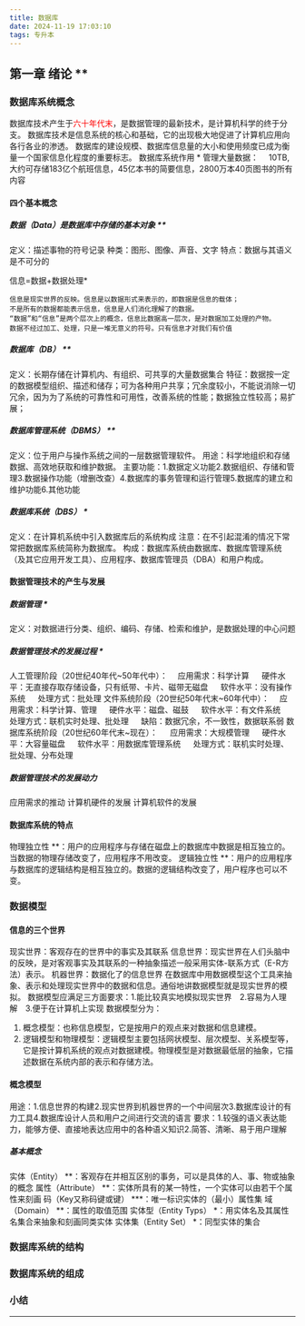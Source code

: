 ```yaml
---
title: 数据库
date: 2024-11-19 17:03:10
tags: 专升本
---
```

## 第一章 绪论 **

### 数据库系统概念
数据库技术产生于<span style="color:red">六十年代末</span>，是数据管理的最新技术，是计算机科学的终于分支。
数据库技术是信息系统的核心和基础，它的出现极大地促进了计算机应用向各行各业的渗透。
数据库的建设规模、数据库信息量的大小和使用频度已成为衡量一个国家信息化程度的重要标志。
数据库系统作用 *
管理大量数据：
&emsp;10TB,大约可存储183亿个航班信息，45亿本书的简要信息，2800万本40页图书的所有内容
#### 四个基本概念

##### 数据（Data）是数据库中存储的基本对象 **
定义：描述事物的符号记录
种类：图形、图像、声音、文字
特点：数据与其语义是不可分的

信息=数据+数据处理*

    信息是现实世界的反映。信息是以数据形式来表示的，即数据是信息的载体；
    不是所有的数据都能表示信息，信息是人们消化理解了的数据。
    “数据”和“信息”是两个层次上的概念，信息比数据高一层次，是对数据加工处理的产物。
    数据不经过加工、处理，只是一堆无意义的符号。只有信息才对我们有价值
##### 数据库（DB） **
定义：长期存储在计算机内、有组织、可共享的大量数据集合
特征：数据按一定的数据模型组织、描述和储存；可为各种用户共享；冗余度较小，不能说消除一切冗余，因为为了系统的可靠性和可用性，改善系统的性能；数据独立性较高；易扩展；
##### 数据库管理系统（DBMS） **
定义：位于用户与操作系统之间的一层数据管理软件。
用途：科学地组织和存储数据、高效地获取和维护数据。
主要功能：1.数据定义功能2.数据组织、存储和管理3.数据操作功能（增删改查）4.数据库的事务管理和运行管理5.数据库的建立和维护功能6.其他功能
##### 数据库系统（DBS） *
定义：在计算机系统中引入数据库后的系统构成
注意：在不引起混淆的情况下常常把数据库系统简称为数据库。
构成：数据库系统由数据库、数据库管理系统（及其它应用开发工具）、应用程序、数据库管理员（DBA）和用户构成。

#### 数据管理技术的产生与发展

##### 数据管理 *
定义：对数据进行分类、组织、编码、存储、检索和维护，是数据处理的中心问题
##### 数据管理技术的发展过程 *
人工管理阶段（20世纪40年代~50年代中）：
&emsp;应用需求：科学计算 &emsp; 硬件水平：无直接存取存储设备，只有纸带、卡片、磁带无磁盘 &emsp; 软件水平：没有操作系统 &emsp; 处理方式：批处理
文件系统阶段（20世纪50年代末~60年代中）：
&emsp;应用需求：科学计算、管理 &emsp; 硬件水平：磁盘、磁鼓 &emsp; 软件水平：有文件系统 &emsp; 处理方式：联机实时处理、批处理 &emsp; 缺陷：数据冗余，不一致性，数据联系弱
数据库系统阶段（20世纪60年代末~现在）：
&emsp; 应用需求：大规模管理 &emsp; 硬件水平：大容量磁盘 &emsp; 软件水平：用数据库管理系统 &emsp; 处理方式：联机实时处理、批处理、分布处理
##### 数据管理技术的发展动力
应用需求的推动
计算机硬件的发展
计算机软件的发展

#### 数据库系统的特点
物理独立性 **：用户的应用程序与存储在磁盘上的数据库中数据是相互独立的。当数据的物理存储改变了，应用程序不用改变。
逻辑独立性 **：用户的应用程序与数据库的逻辑结构是相互独立的。数据的逻辑结构改变了，用户程序也可以不变。

### 数据模型
#### 信息的三个世界
现实世界：客观存在的世界中的事实及其联系
信息世界：现实世界在人们头脑中的反映，是对客观事实及其联系的一种抽象描述一般采用实体-联系方式（E-R方法）表示。
机器世界：数据化了的信息世界
在数据库中用数据模型这个工具来抽象、表示和处理现实世界中的数据和信息。通俗地讲数据模型就是现实世界的模拟。
数据模型应满足三方面要求：1.能比较真实地模拟现实世界&emsp;2.容易为人理解&emsp;3.便于在计算机上实现
数据模型分为：
1. 概念模型：也称信息模型，它是按用户的观点来对数据和信息建模。
2. 逻辑模型和物理模型：逻辑模型主要包括网状模型、层次模型、关系模型等，它是按计算机系统的观点对数据建模。物理模型是对数据最低层的抽象，它描述数据在系统内部的表示和存储方法。

#### 概念模型
用途：1.信息世界的构建2.现实世界到机器世界的一个中间层次3.数据库设计的有力工具4.数据库设计人员和用户之间进行交流的语言
要求：1.较强的语义表达能力，能够方便、直接地表达应用中的各种语义知识2.简答、清晰、易于用户理解
##### 基本概念
实体（Entity） **：客观存在并相互区别的事务，可以是具体的人、事、物或抽象的概念
属性（Attribute） **：实体所具有的某一特性，一个实体可以由若干个属性来刻画
码（Key又称码键或键） ***：唯一标识实体的（最小）属性集
域（Domain） **：属性的取值范围
实体型（Entity Typs） *：用实体名及其属性名集合来抽象和刻画同类实体
实体集（Entity Set） *：同型实体的集合
### 数据库系统的结构

### 数据库系统的组成

### 小结

---
